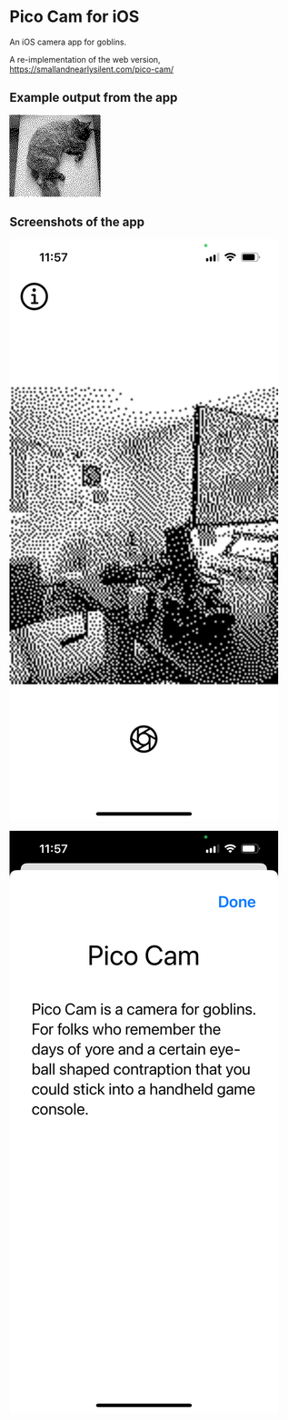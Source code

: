 #  Pico Cam for iOS

An iOS camera app for goblins.

A re-implementation of the web version, <https://smallandnearlysilent.com/pico-cam/>

## Example output from the app
![A black and white dithered photograph of a sleeping cat taken from directly above the cat.](./misc/01_sleepy-cat.PNG)

## Screenshots of the app
![A screenshot of pico cam's primary UI.](./misc/02_the-app.PNG)

![A screenshot of pico cam's info screen with some text.](./misc/03_the-app.PNG)
